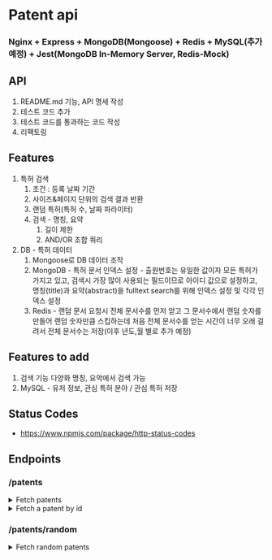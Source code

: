 # Patent api
### Nginx + Express + MongoDB(Mongoose) + Redis + MySQL(추가 예정) + Jest(MongoDB In-Memory Server, Redis-Mock) 

## API
1. README.md 기능, API 명세 작성
2. 테스트 코드 추가
3. 테스트 코드를 통과하는 코드 작성
4. 리팩토링

## Features
1. 특허 검색
   1. 조건 : 등록 날짜 기간
   2. 사이즈&페이지 단위의 검색 결과 반환
   3. 랜덤 특허(특허 수, 날짜 파라미터)
   4. 검색 - 명칭, 요약
      1. 길이 제한
      2. AND/OR 조합 쿼리
2. DB - 특허 데이터
   1. Mongoose로 DB 데이터 조작
   2. MongoDB - 특허 문서 인덱스 설정 - 출원번호는 유일한 값이자 모든 특허가 가지고 있고, 검색시 가장 많이 사용되는 필드이므로 아이디 값으로 설정하고, 명칭(title)과 요약(abstract)을 fulltext search를 위해 인덱스 설정 및 각각 인덱스 설정  
   3. Redis - 랜덤 문서 요청시 전체 문서수를 먼저 얻고 그 문서수에서 랜덤 숫자를 만들어 랜덤 숫자만큼 스킵하는데 처음 전체 문서수를 얻는 시간이 너무 오래 걸려서 전체 문서수는 저장(이후 년도,월 별로 추가 예정)

## Features to add
1. 검색 기능 다양화 명칭, 요악에서 검색 가능
2. MySQL - 유저 정보, 관심 특허 분야 / 관심 특허 저장

## Status Codes
*  https://www.npmjs.com/package/http-status-codes

## Endpoints
### /patents
<details>
<summary>Fetch patents</summary>

| | |
| :--- | :--- | 
| URL	| /patents/ |
| Method	| GET |
| Query Params | size=size&page=page&gdStartDate=gdStartDate&gdEndDate=gdEndDate&title=title&desc=desc&claim&claim |
| Success Response	| Code: 200 {"result":[{"_id": 11341, "title": "patent title"}, ...}], "message": "Success"}
| Error Response	| Code: 400 {"Message": "Param wrong type"} <br/> Code: 500 {"Message": "Oops, something went wrong"}
| Sample Request	| axios.get('/patents/?size=5&page=1&gdStartDate=20210101&gdEndDate=20211231&title=자동차&desc=문&claim&자동차문') |
|Type| size: number default 10 <br/> page: number default 1 <br/> title: string <br/> desc: string <br/> claim: string <br/> gdStartDate: string(YYYYMMDD) - required <br/> gdEndDate: string(YYYYMMDD) - required |
|Etc| gd: granted date(등록일) <br/>|
</details>

<details>
<summary>Fetch a patent by id</summary>

| | |
| :--- | :--- | 
| URL	| /patents/<strong>string:_id</strong> |
| URL Parameters |	Required: <strong>_id=[string]</strong> |
| Method	| GET |
| Success Response	| Code: 204 {"message": "Request has succeeded"}
| Error Response	| Code: 404  {"message": "Couldn't find what you want"} <br> Code: 500 {"message": "Oops, something went wrong"}
| Sample Request	| axios.get('/patents/61e95f1c1c9de498fdab2998')  |
</details>


### /patents/random
<details>
<summary>Fetch random patents</summary>

| | |
| :--- | :--- | 
| URL	| /patents/random |
| Method	| GET |
| Query Params | size=size&gdStartDate=gdStartDate&gdEndDate=gdEndDate |
| Success Response| Code: 200 {"result":[{"_id": 11341, "title": "patent title"}, ...}], "message": "Success"}
| Error Response	| Code: 500 {"Message": "Oops, something went wrong"}
| Sample Request	| axios.get('/patents/?size=5&gdStartDate=20210101&gdEndDate=20211231&title=자동차&desc=문&claim&자동차문') |
|Type| number: size / default: size 10 <br/> string(YYYYMMDD): gdStartDate, gdEndDate - required |
|Etc| gd: granted date(등록일) <br/>|
</details>
